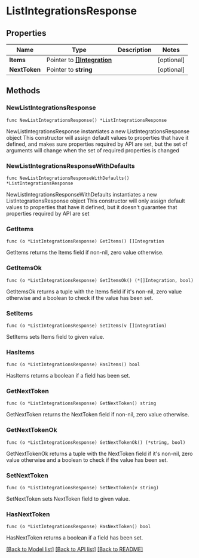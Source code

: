 # ListIntegrationsResponse

## Properties

Name | Type | Description | Notes
------------ | ------------- | ------------- | -------------
**Items** | Pointer to [**[]Integration**](Integration.md) |  | [optional] 
**NextToken** | Pointer to **string** |  | [optional] 

## Methods

### NewListIntegrationsResponse

`func NewListIntegrationsResponse() *ListIntegrationsResponse`

NewListIntegrationsResponse instantiates a new ListIntegrationsResponse object
This constructor will assign default values to properties that have it defined,
and makes sure properties required by API are set, but the set of arguments
will change when the set of required properties is changed

### NewListIntegrationsResponseWithDefaults

`func NewListIntegrationsResponseWithDefaults() *ListIntegrationsResponse`

NewListIntegrationsResponseWithDefaults instantiates a new ListIntegrationsResponse object
This constructor will only assign default values to properties that have it defined,
but it doesn't guarantee that properties required by API are set

### GetItems

`func (o *ListIntegrationsResponse) GetItems() []Integration`

GetItems returns the Items field if non-nil, zero value otherwise.

### GetItemsOk

`func (o *ListIntegrationsResponse) GetItemsOk() (*[]Integration, bool)`

GetItemsOk returns a tuple with the Items field if it's non-nil, zero value otherwise
and a boolean to check if the value has been set.

### SetItems

`func (o *ListIntegrationsResponse) SetItems(v []Integration)`

SetItems sets Items field to given value.

### HasItems

`func (o *ListIntegrationsResponse) HasItems() bool`

HasItems returns a boolean if a field has been set.

### GetNextToken

`func (o *ListIntegrationsResponse) GetNextToken() string`

GetNextToken returns the NextToken field if non-nil, zero value otherwise.

### GetNextTokenOk

`func (o *ListIntegrationsResponse) GetNextTokenOk() (*string, bool)`

GetNextTokenOk returns a tuple with the NextToken field if it's non-nil, zero value otherwise
and a boolean to check if the value has been set.

### SetNextToken

`func (o *ListIntegrationsResponse) SetNextToken(v string)`

SetNextToken sets NextToken field to given value.

### HasNextToken

`func (o *ListIntegrationsResponse) HasNextToken() bool`

HasNextToken returns a boolean if a field has been set.


[[Back to Model list]](../README.md#documentation-for-models) [[Back to API list]](../README.md#documentation-for-api-endpoints) [[Back to README]](../README.md)


